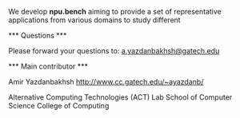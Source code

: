 We develop **npu.bench** aiming to provide a set of representative applications from various domains to study different 


*** Questions ***

Please forward your questions to: a.yazdanbakhsh@gatech.edu

*** Main contributor ***

Amir Yazdanbakhsh
http://www.cc.gatech.edu/~ayazdanb/

Alternative Computing Technologies (ACT) Lab
School of Computer Science
College of Computing